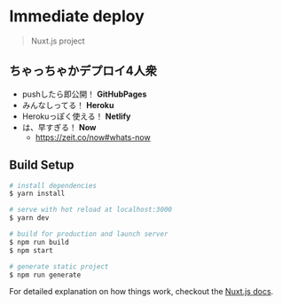 # Immediate deploy

> Nuxt.js project

## ちゃっちゃかデプロイ4人衆
* pushしたら即公開！ **GitHubPages**
* みんなしってる！ **Heroku**
* Herokuっぽく使える！ **Netlify**
* は、早すぎる！ **Now**
  * https://zeit.co/now#whats-now

## Build Setup

``` bash
# install dependencies
$ yarn install

# serve with hot reload at localhost:3000
$ yarn dev

# build for production and launch server
$ npm run build
$ npm start

# generate static project
$ npm run generate
```

For detailed explanation on how things work, checkout the [Nuxt.js docs](https://github.com/nuxt/nuxt.js).

